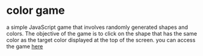 # color game
 a simple JavaScript game that involves randomly generated shapes and colors. The objective of the game is to click on the shape that has the same color as the target color displayed at the top of the screen.
you can access the game <a href="https://color-game-fun.netlify.app/doc:introduction" target="_blank">here</a>
